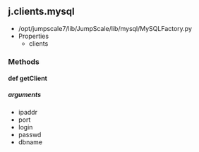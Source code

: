 ## j.clients.mysql

- /opt/jumpscale7/lib/JumpScale/lib/mysql/MySQLFactory.py
- Properties
    - clients

### Methods

    

#### def getClient 
##### arguments

- ipaddr
- port
- login
- passwd
- dbname
